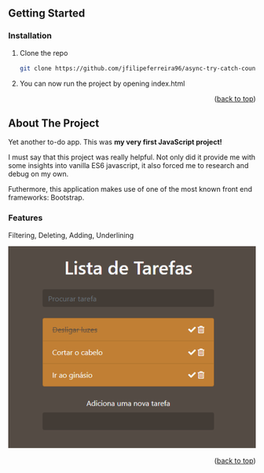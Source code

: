 <!-- PROJECT LOGO -->
<br />
<div align="center">

</div>

<!-- GETTING STARTED -->
## Getting Started

### Installation
1. Clone the repo
   ```sh
   git clone https://github.com/jfilipeferreira96/async-try-catch-country-api.git
   ```
2. You can now run the project by opening index.html


<p align="right">(<a href="#top">back to top</a>)</p>

<!-- ABOUT THE PROJECT -->
## About The Project
Yet another to-do app. This was **my very first JavaScript project!**

I must say that this project was really helpful. Not only did it provide me with some insights into vanilla ES6 javascript, it also forced me to research and debug on my own.

Futhermore, this application makes use of one of the most known front end frameworks: Bootstrap.

### Features
Filtering, Deleting, Adding, Underlining

<p align="center">
<img  width="auto" height="auto" src="./img/1.png"  />


<p align="right">(<a href="#top">back to top</a>)</p>


